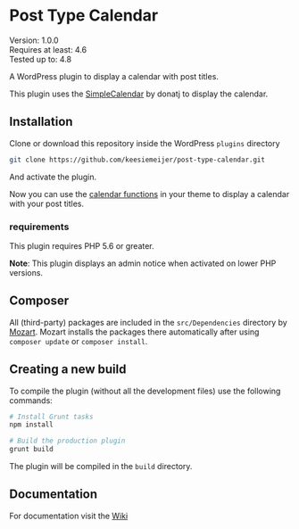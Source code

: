 # Post Type Calendar

Version:           1.0.0  
Requires at least: 4.6  
Tested up to:      4.8  

A WordPress plugin to display a calendar with post titles.

This plugin uses the [SimpleCalendar](https://github.com/donatj/SimpleCalendar) by donatj to display the calendar.

## Installation ##

Clone or download this repository inside the WordPress `plugins` directory
```bash
git clone https://github.com/keesiemeijer/post-type-calendar.git
```
And activate the plugin. 

Now you can use the [calendar functions](https://github.com/keesiemeijer/post-type-calendar/wiki/Functions) in your theme to display a calendar with your post titles.

### requirements ###
This plugin requires PHP 5.6 or greater.

**Note**: This plugin displays an admin notice when activated on lower PHP versions.

## Composer ##

All (third-party) packages are included in the `src/Dependencies` directory by [Mozart](https://github.com/coenjacobs/mozart). Mozart installs the packages there automatically after using `composer update` or `composer install`.

## Creating a new build ##
To compile the plugin (without all the development files) use the following commands:
```bash
# Install Grunt tasks
npm install

# Build the production plugin
grunt build
```
The plugin will be compiled in the `build` directory.

## Documentation ##
For documentation visit the [Wiki](https://github.com/keesiemeijer/post-type-calendar/wiki)

